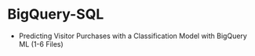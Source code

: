# BigQuery-SQL
- Predicting Visitor Purchases with a Classification Model with BigQuery ML (1-6 Files)
